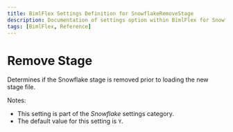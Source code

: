 ```yaml
---
title: BimlFlex Settings Definition for SnowflakeRemoveStage
description: Documentation of settings option within BimlFlex for SnowflakeRemoveStage
tags: [BimlFlex, Reference]
---
```


# Remove Stage

Determines if the Snowflake stage is removed prior to loading the new stage file.

Notes:

* This setting is part of the *Snowflake* settings category.
* The default value for this setting is `Y`.
